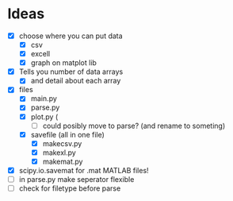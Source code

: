 # Ideas

- [x] choose where you can put data
  - [x] csv
  - [x] excell
  - [x] graph on matplot lib
- [x] Tells you number of data arrays
  - [x] and detail about each array
- [x] files
  - [x] main.py
  - [x] parse.py
  - [x] plot.py (
    - [ ] could posibly move to parse? (and rename to someting)
  - [x] savefile (all in one file)
    - [x] makecsv.py
    - [x] makexl.py
    - [x] makemat.py
- [x] scipy.io.savemat for .mat MATLAB files!
- [ ] in parse.py make seperator flexible
- [ ] check for filetype before parse
